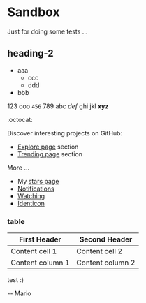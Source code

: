 # Sandbox
Just for doing some tests ...

## heading-2
- aaa
  - ccc
  - ddd
- bbb

123 ooo `456` 789
abc *def* ghi jkl
**xyz**

:octocat:

Discover interesting projects on GitHub:
  - [Explore page](https://github.com/explore) section
  - [Trending page](https://github.com/trending) section

More ...
 - My [stars page](https://github.com/stars)
 - [Notifications](https://github.com/notifications)
 - [Watching](https://github.com/watching)
 - [Identicon](https://identicons.github.com/Mokolea.png)

### table

First Header | Second Header
------------ | -------------
Content cell 1 | Content cell 2
Content column 1 | Content column 2

test :)


-- Mario
